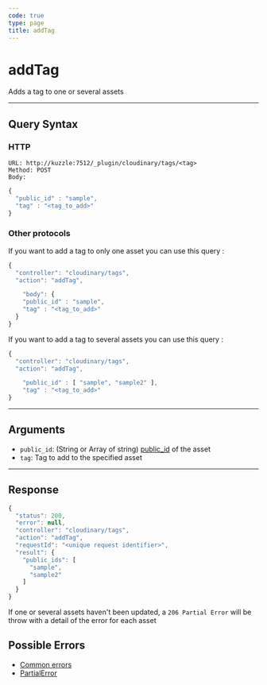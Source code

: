 ```yaml
--- 
code: true
type: page
title: addTag
--- 
```


# addTag

Adds a tag to one or several assets 

--- 

## Query Syntax 

### HTTP 

```http
URL: http://kuzzle:7512/_plugin/cloudinary/tags/<tag>
Method: POST
Body: 
```
```js
{
  "public_id" : "sample", 
  "tag" : "<tag_to_add>"
}
```

### Other protocols 

If you want to add a tag to only one asset you can use this query : 
```js
{
  "controller": "cloudinary/tags",
  "action": "addTag",

	"body": { 
    "public_id" : "sample", 
    "tag" : "<tag_to_add>"
  }
}
```

If you want to add a tag to several assets you can use this query : 
```js
{
  "controller": "cloudinary/tags",
  "action": "addTag",

	"public_id" : [ "sample", "sample2" ], 
	"tag" : "<tag_to_add>"
}
```
---

## Arguments 

- `public_id`: (String or Array of string) [public_id](https://cloudinary.com/documentation/upload_images#public_id_the_image_identifier) of the asset 
- `tag`: Tag to add to the specified asset

---

## Response 

```js
{
  "status": 200,
  "error": null,
  "controller": "cloudinary/tags",
  "action": "addTag",
  "requestId": "<unique request identifier>",
  "result": {
    "public_ids": [
      "sample",
      "sample2"
    ] 
  }
}
```

If one or several assets haven't been updated, a `206 Partial Error` will be throw with a detail of the error for each asset

## Possible Errors 

- [Common errors](/core/1/api/essentials/errors#common-errors)
- [PartialError](core/1/api/essentials/errors/#specific-errors)
